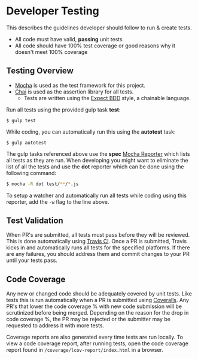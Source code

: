 # Developer Testing

This describes the guidelines developer should follow to run & create tests.

- All code must have valid, **passing** unit tests
- All code should have 100% test coverage or good reasons why it doesn't meet 100% coverage 

## Testing Overview

- [Mocha](http://mochajs.org) is used as the test framework for this project.
- [Chai](http://chaijs.com/) is used as the assertion library for all tests.
  - Tests are written using the [Expect BDD](http://chaijs.com/guide/styles/#expect) style, a chainable language.

Run all tests using the provided gulp task **test**:

```
$ gulp test
```

While coding, you can automatically run this using the **autotest** task:

```
$ gulp autotest
```

The gulp tasks referenced above use the **spec** [Mocha Reporter](https://mochajs.org/#reporters) which lists all tests as they are run. When developing you might want to eliminate the list of all the tests and use the **dot** reporter which can be done using the following command:

```bash
$ mocha -R dot test/**/*.js
```

To setup a watcher and automatically run all tests while coding using this reporter, add the `-w` flag to the line above.

## Test Validation

When PR's are submitted, all tests must pass before they will be reviewed. This is done automatically using [Travis CI](https://travis-ci.org/OfficeDev/generator-office). Once a PR is submitted, Travis kicks in and automatically runs all tests for the specified platforms. If there are any failures, you should address them and commit changes to your PR until your tests pass.

## Code Coverage

Any new or changed code should be adequately covered by unit tests. Like tests this is run automatically when a PR is submitted using [Coveralls](https://coveralls.io/github/OfficeDev/generator-office?branch=master). Any PR's that lower the code coverage % with new code submission will be scrutinized before being merged. Depending on the reason for the drop in code coverage %, the PR may be rejected or the submitter may be requested to address it with more tests.

Coverage reports are also generated every time tests are run locally. To view a code coverage report, after running tests, open the code coverage report found in `/coverage/lcov-report/index.html` in a browser.